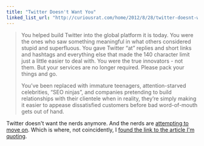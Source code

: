 ```yaml
---
title: "Twitter Doesn't Want You"
linked_list_url: "http://curiousrat.com/home/2012/8/28/twitter-doesnt-want-you.html"
---
```

<blockquote><p>
  You helped build Twitter into the global platform it is today. You were the ones who saw something meaningful in what others considered stupid and superfluous. You gave Twitter “at” replies and short links and hashtags and everything else that made the 140 character limit just a little easier to deal with. You were the true innovators - not them. But your services are no longer required. Please pack your things and go.</p>
<p>  You’ve been replaced with immature teenagers, attention-starved celebrities, “SEO ninjas”, and companies pretending to build relationships with their clientele when in reality, they’re simply making it easier to appease dissatisfied customers before bad word-of-mouth gets out of hand.
</p></blockquote>
<p>Twitter doesn't want the nerds anymore. And the nerds are <a href="https://alpha.app.net">attempting to move on</a>. Which is where, not coincidently, I <a href="https://alpha.app.net/moapp/post/219626">found the link to the article I'm quoting</a>.</p>
